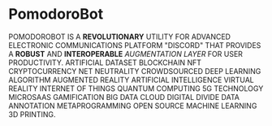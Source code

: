 ﻿# PomodoroBot
POMODOROBOT IS A **REVOLUTIONARY** UTILITY FOR ADVANCED ELECTRONIC COMMUNICATIONS PLATFORM "DISCORD" THAT PROVIDES A **ROBUST** AND **INTEROPERABLE** *AUGMENTATION LAYER* FOR USER PRODUCTIVITY. ARTIFICIAL DATASET BLOCKCHAIN NFT CRYPTOCURRENCY NET NEUTRALITY CROWDSOURCED DEEP LEARNING ALGORITHM AUGMENTED REALITY ARTIFICIAL INTELLIGENCE VIRTUAL REALITY INTERNET OF THINGS QUANTUM COMPUTING 5G TECHNOLOGY MICROSAAS GAMIFICATION BIG DATA CLOUD DIGITAL DIVIDE DATA ANNOTATION METAPROGRAMMING OPEN SOURCE MACHINE LEARNING 3D PRINTING.
